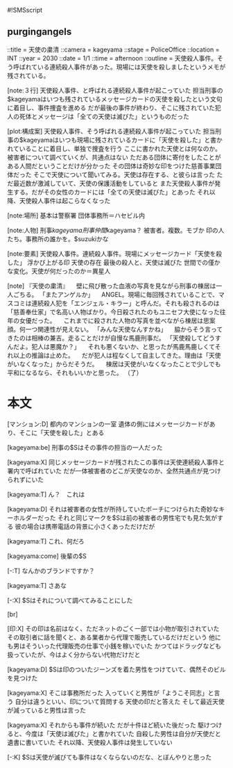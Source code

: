 #!SMSscript

## purgingangels

::title = 天使の粛清
::camera = kageyama
::stage = PoliceOffice
::location = INT
::year = 2030
::date = 1/1
::time = afternoon
::outline = 天使殺人事件。そう呼ばれている連続殺人事件があった。現場には天使を殺しましたというメモが残されている。

[note:３行]
天使殺人事件、と呼ばれる連続殺人事件が起こっていた
担当刑事の$kageyamaはいつも残されているメッセージカードの天使を殺したという文句に着目し、事件捜査を進める
だが最後の事件が終わり、そこに残されていた犯人の死体とメッセージは「全ての天使は滅びた」というものだった

[plot:構成案]
天使殺人事件、そう呼ばれる連続殺人事件が起こっていた
担当刑事の$kageyamaはいつも現場に残されているカードに「天使を殺した」と書かれていることに着目し、単独で捜査を行う
ここに書かれた天使とは何なのか。被害者について調べていくが、共通点はない
ただある団体に寄付をしたことがある人間だということだけが分かった
その団体は奇妙な印をつけた慈善事業団体だった
そこで天使について聞いてみる。天使は存在する、と彼らは言った
ただ最近数が激減していて、天使の保護活動をしていると
また天使殺人事件が発生する。だがその女性のカードには「全ての天使は滅びた」とあった
それ以降、天使殺人事件は起こらなくなった

[note:場所]
基本は警察署
団体事務所＝ハセビル内

[note:人物]
刑事$kageyama
刑事仲間$kageyama？
被害者。複数。モブか
印の人たち。事務所の誰かを。$suzukiかな

[note:要素]
天使殺人事件。連続殺人事件。現場にメッセージカード「天使を殺した」
浮かび上がる印
天使の存在
最後の殺人と、天使は滅びた
世間での僅かな変化。天使が何だったのか＝異星人

[note]
『天使の粛清』
　壁に飛び散った血液の写真を見ながら刑事の棟居は一人ごちる。
「またアンゲルか」
　ANGEL。現場に毎回残されていることで、マスコミは連続殺人犯を「エンジェル・キラー」と呼んだ。それも殺されるのは「慈善奉仕家」で名高い人物ばかり。今日殺されたのもユニセフ大使になった往年の女優だった。
　これまでに殺された人物の写真を並べながら棟居は思案顔。何一つ関連性が見えない。
「みんな天使なんすかね」
　脇からそう言ってきたのは相棒の兼吉。走ることだけが自慢な馬鹿刑事だ。
「天使殺してどうすんだよ。犯人は悪魔か？」
　それも悪くないか、と思ったが馬鹿馬鹿しくてそれ以上の推論は止めた。
　だが犯人は程なくして自主してきた。理由は「天使がいなくなった」からだそうだ。
　棟居は天使がいなくなったことで少しでも平和になるなら、それもいいかと思った。
（了）


# 本文

[マンション:D]
都内のマンションの一室
遺体の側にはメッセージカードがあり、そこに「天使を殺した」とある

[kageyama:be]
刑事の$Sはその事件の担当の一人だった

[kageyama:X]
同じメッセージカードが残されたこの事件は天使連続殺人事件と署内で呼ばれていた
だが一体被害者のどこが天使なのか、全然共通点が見つけられずにいた

[kageyama:T]
ん？　これは

[kageyama:D]
それは被害者の女性が所持していたポーチにつけられた奇妙なキーホルダーだった
それと同じマークを$Sは前の被害者の男性宅でも見た気がする
彼の場合は携帯電話の背景に小さくあっただけだが

[kageyama:T]
これ、何だろ

[kageyama:come]
後輩の$S

[-:T]
なんかのブランドですか？

[kageyama:T]
さあな

[-:X]
$Sはそれについて調べてみることにした

[br]

[印:X]
その印は名前はなく、ただネットのごく一部では小物が取引されていた
その取引者に話を聞くと、ある業者から代理で販売しているだけだという
他にも男はそういった代理販売の仕事で小銭を稼いでいた
かつてはドラッグなども扱っていたが、今はよく分からない代物だけだと

[kageyama:D]
$Sは印のついたジーンズを着た男性をつけていて、偶然そのビルを見つけた

[kageyama:X]
そこは事務所だった
入っていくと男性が「ようこそ同志」と言う
自分は違うといい、印について質問する
天使の印だと答えた
そして最近天使が減っていると男性は言った

[kageyama:X]
それからも事件が続いた
だが十件ほど続いた後だった
駆けつけると、今度は「天使は滅びた」と書かれていた
自殺した男性は自分が天使だと遺書に書いていた
それ以降、天使殺人事件は発生していない

[-:K]
$Sは天使が滅びても事件はなくならないのだな、とぼんやりと思った
